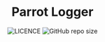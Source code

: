 <div
  align="center"
>

# Parrot Logger

![LICENCE](https://img.shields.io/github/license/InkoHX/logger-renew?label=LICENCE&style=flat-square)
![GitHub repo size](https://img.shields.io/github/repo-size/InkoHX/logger-renew)

</div>

